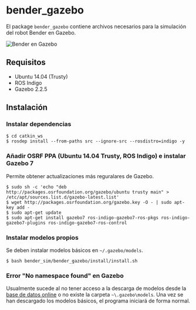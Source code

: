 bender_gazebo
=============

El package `bender_gazebo` contiene archivos necesarios para la simulación del robot Bender en Gazebo.

![Bender en Gazebo](img/bender_gazebo.png)

Requisitos
----------

* Ubuntu 14.04 (Trusty)
* ROS Indigo
* Gazebo 2.2.5

Instalación
-----------

### Instalar dependencias

~~~
$ cd catkin_ws
$ rosdep install --from-paths src --ignore-src --rosdistro=indigo -y
~~~

### Añadir OSRF PPA (Ubuntu 14.04 Trusty, ROS Indigo) e instalar Gazebo 7

Permite obtener actualizaciones más reguralares de Gazebo.

~~~
$ sudo sh -c 'echo "deb http://packages.osrfoundation.org/gazebo/ubuntu trusty main" > /etc/apt/sources.list.d/gazebo-latest.list'
$ wget http://packages.osrfoundation.org/gazebo.key -O - | sudo apt-key add -
$ sudo apt-get update
$ sudo apt-get install gazebo7 ros-indigo-gazebo7-ros-pkgs ros-indigo-gazebo7-plugins ros-indigo-gazebo7-ros-control
~~~

### Instalar modelos propios

Se deben instalar modelos básicos en `~/.gazebo/models`.

~~~
$ bash bender_sim/bender_gazebo/install/install.sh 
~~~

### Error "No namespace found" en Gazebo

Usualmente sucede al no tener acceso a la descarga de modelos desde la [base de datos online](http://models.gazebosim.org/) o no existe la carpeta `~\.gazebo\models`. Una vez se han descargado los modelos básicos, el programa iniciará de forma normal.


